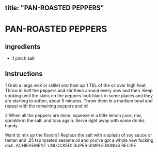 

title: "PAN-ROASTED PEPPERS"
---

# PAN-ROASTED PEPPERS

## ingredients

* 1 pinch salt



## Instructions
1 Grab a large wok or skillet and heat up 1 TBL of the oil over high heat. Throw in half the peppers and stir them around every now and then. Keep cooking until the skins on the peppers look black in some places and they are starting to soften, about 5 minutes. Throw them in a medium bowl and repeat with the remaining peppers and oil.

2 When all the peppers are done, squeeze in a little lemon juice, mix, sprinkle in the salt, and toss again. Serve right away with some drinks handy.

Want to mix up the flavors? Replace the salt with a splash of soy sauce or tamari and .25 tsp toasted sesame oil and you’ve got a whole new fucking dish. ACHIEVEMENT UNLOCKED: SUPER SIMPLE BONUS RECIPE






